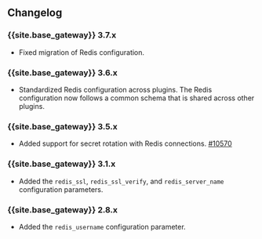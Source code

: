 ## Changelog
### {{site.base_gateway}} 3.7.x
* Fixed migration of Redis configuration.

### {{site.base_gateway}} 3.6.x

* Standardized Redis configuration across plugins. The Redis configuration now follows a common schema that is shared across other plugins.

### {{site.base_gateway}} 3.5.x

* Added support for secret rotation with Redis connections. 
[#10570](https://github.com/Kong/kong/pull/10570)

### {{site.base_gateway}}  3.1.x

* Added the `redis_ssl`, `redis_ssl_verify`, and `redis_server_name` configuration parameters.

### {{site.base_gateway}} 2.8.x

* Added the `redis_username` configuration parameter.
